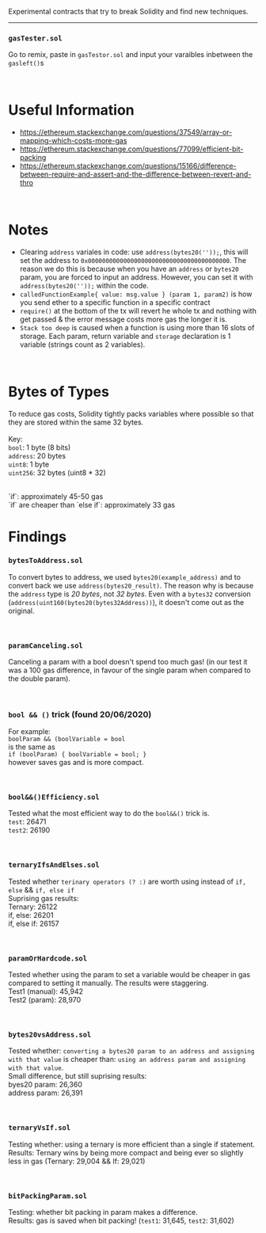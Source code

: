 Experimental contracts that try to break Solidity and find new techniques.

----

### `gasTester.sol`
Go to remix, paste in `gasTestor.sol` and input your varaibles inbetween the `gasleft()`s

<br />

# Useful Information
- https://ethereum.stackexchange.com/questions/37549/array-or-mapping-which-costs-more-gas
- https://ethereum.stackexchange.com/questions/77099/efficient-bit-packing
- https://ethereum.stackexchange.com/questions/15166/difference-between-require-and-assert-and-the-difference-between-revert-and-thro

<br />

# Notes
- Clearing `address` variales in code: use `address(bytes20(''));`, this will set the address to `0x0000000000000000000000000000000000000000`. The reason we do this is because when you have an `address` or `bytes20` param, you are forced to input an address. However, you can set it with `address(bytes20(''));` within the code.
- `calledFunctionExample{ value: msg.value } (param 1, param2)` is how you send ether to a specific function in a specific contract
- `require()` at the bottom of the tx will revert he whole tx and nothing with get passed & the error message costs more gas the longer it is.
- `Stack too deep` is caused when a function is using more than 16 slots of storage. Each param, return variable and `storage` declaration is 1 variable (strings count as 2 variables).

<br />

# Bytes of Types
To reduce gas costs, Solidity tightly packs variables where possible so that they are stored within the same 32 bytes. <br/>
<br />
Key: <br />
`bool`: 1 byte (8 bits) <br />
`address`: 20 bytes <br />
`uint8`: 1 byte <br />
`uint256`: 32 bytes (uint8 * 32) <br />

<br />
`if`: approximately 45-50 gas <br />
`if` are cheaper than `else if`: approximately 33 gas <br />

# Findings
### `bytesToAddress.sol`
To convert bytes to address, we used `bytes20(example_address)` and to convert back we use `address(bytes20_result)`. The reason why is because the `address` type is *20 bytes*, not *32 bytes*. Even with a `bytes32` conversion (`address(uint160(bytes20(bytes32Address))`), it doesn't come out as the original.

<br />

### `paramCanceling.sol`
Canceling a param with a bool doesn't spend too much gas! (in our test it was a 100 gas difference, in favour of the single param when compared to the double param).

<br />

### `bool && ()` trick (found 20/06/2020)
For example: <br />
`boolParam && (boolVariable = bool` <br />
is the same as <br />
`if (boolParam) {
    boolVariable = bool;
}`<br />
however saves gas and is more compact. <br />

<br />

### `bool&&()Efficiency.sol`
Tested what the most efficient way to do the `bool&&()` trick is.<br />
`test`: 26471<br />
`test2`: 26190<br />

<br />

### `ternaryIfsAndElses.sol`
Tested whether `terinary operators (? :)` are worth using instead of `if, else` && `if, else if` <br />
Suprising gas results:<br />
    Ternary: 26122<br />
    if, else: 26201<br />
    if, else if: 26157
    
<br />

### `paramOrHardcode.sol`
Tested whether using the param to set a variable would be cheaper in gas compared to setting it manually. The results were staggering. <br />
Test1 (manual): 45,942 <br />
Test2 (param): 28,970 <br />

<br />

### `bytes20vsAddress.sol`
Tested whether: `converting a bytes20 param to an address and assigning with that value` is cheaper than: `using an address param and assigning with that value`.
<br/>
Small difference, but still suprising results: <br />
byes20 param: 26,360 <br />
address param: 26,391 <br />

<br />

### `ternaryVsIf.sol`
Testing whether: using a ternary is more efficient than a single if statement. <br />
Results: Ternary wins by being more compact and being ever so slightly less in gas (Ternary: 29,004 && If: 29,021) <br />

<br />

### `bitPackingParam.sol`
Testing: whether bit packing in param makes a difference. <br />
Results: gas is saved when bit packing! (`test1`: 31,645, `test2`: 31,602) <br />

<br />

